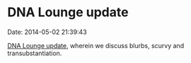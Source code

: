DNA Lounge update
=================

Date: 2014-05-02 21:39:43

[DNA Lounge
update](http://www.dnalounge.com/backstage/log/2014/05/02.html), wherein
we discuss blurbs, scurvy and transubstantiation.
